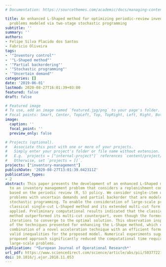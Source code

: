 ```yaml
---
# Documentation: https://sourcethemes.com/academic/docs/managing-content/

title: An enhanced L-Shaped method for optimizing periodic-review inventory control
  problems modeled via two-stage stochastic programming
subtitle: ''
summary: ''
authors:
- Felipe Silva Placido dos Santos
- Fabricio Oliveira
tags:
- '"Inventory control"'
- '"L-Shaped method"'
- '"Partial backordering"'
- '"Stochastic programming"'
- '"Uncertain demand"'
categories: []
date: '2019-06-01'
lastmod: 2020-08-27T16:01:39+03:00
featured: false
draft: false

# Featured image
# To use, add an image named `featured.jpg/png` to your page's folder.
# Focal points: Smart, Center, TopLeft, Top, TopRight, Left, Right, BottomLeft, Bottom, BottomRight.
image:
  caption: ''
  focal_point: ''
  preview_only: false

# Projects (optional).
#   Associate this post with one or more of your projects.
#   Simply enter your project's folder or file name without extension.
#   E.g. `projects = ["internal-project"]` references `content/project/deep-learning/index.md`.
#   Otherwise, set `projects = []`.
projects: ["inventory-management"]
publishDate: '2020-08-27T13:01:39.042311Z'
publication_types:
- 2
abstract: This paper presents the development of an enhanced L-Shaped method applied
  to an inventory management problem that considers a replenishment control system
  based on the periodic review (R, S) policy. We consider single-item one-echelon
  problems with uncertain demands and partial backorder that are modeled using two-stage
  stochastic programming. To enable the consideration of large-scale problems, the
  classical single-cut L-Shaped method and its extended multi-cut form were initially
  applied. Preliminary computational results indicated that the classical L-Shaped
  method outperformed its multi-cut counterpart, even though the former required more
  iterations to converge to the optimal solution. This observation inspired the development
  of the techniques presented for enhancing the L-Shape method, which consist of the
  combination of a novel acceleration technique with an efficient formulation and
  valid inequalities for the proposed model. Numerical experiments suggest that the
  proposed approach significantly reduced the computational time required to solve
  large-scale problems.
publication: '*European Journal of Operational Research*'
url_pdf: https://www.sciencedirect.com/science/article/abs/pii/S0377221718309949 https://linkinghub.elsevier.com/retrieve/pii/S0377221718309949
doi: 10.1016/j.ejor.2018.11.053
---
```

